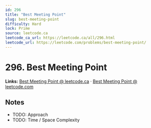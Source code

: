```yaml
--- 
id: 296
title: "Best Meeting Point"
slug: best-meeting-point
difficulty: Hard
lock: Prime
source: leetcode.ca
leetcode_ca_url: https://leetcode.ca/all/296.html
leetcode_url: https://leetcode.com/problems/best-meeting-point/
---
```


# 296. Best Meeting Point

**Links:** [Best Meeting Point @ leetcode.ca](https://leetcode.ca/all/296.html) · [Best Meeting Point @ leetcode.com](https://leetcode.com/problems/best-meeting-point/)

## Notes
- TODO: Approach
- TODO: Time / Space Complexity
